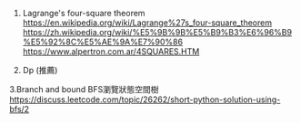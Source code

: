 1. Lagrange's four-square theorem
https://en.wikipedia.org/wiki/Lagrange%27s_four-square_theorem
https://zh.wikipedia.org/wiki/%E5%9B%9B%E5%B9%B3%E6%96%B9%E5%92%8C%E5%AE%9A%E7%90%86
https://www.alpertron.com.ar/4SQUARES.HTM

2. Dp (推薦)

3.Branch and bound BFS瀏覽狀態空間樹
https://discuss.leetcode.com/topic/26262/short-python-solution-using-bfs/2
